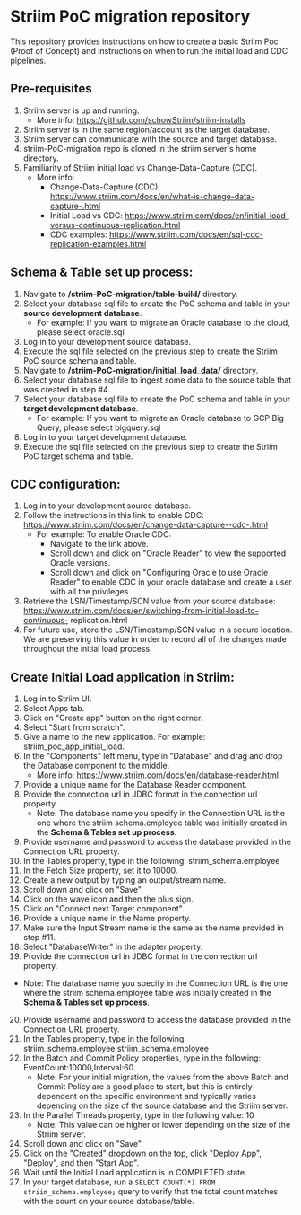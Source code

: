 # Striim PoC migration repository
This repository provides instructions on how to create a basic Striim Poc (Proof of Concept) and instructions on when to run the initial load and CDC pipelines.

## Pre-requisites
1) Striim server is up and running.
   - More info: https://github.com/schowStriim/striim-installs
2) Striim server is in the same region/account as the target database.
3) Striim server can communicate with the source and target database.
4) striim-PoC-migration repo is cloned in the striim server's home directory.
5) Familiarity of Striim initial load vs Change-Data-Capture (CDC).
   - More info:
      - Change-Data-Capture (CDC): https://www.striim.com/docs/en/what-is-change-data-capture-.html
      - Initial Load vs CDC: https://www.striim.com/docs/en/initial-load-versus-continuous-replication.html
      - CDC examples: https://www.striim.com/docs/en/sql-cdc-replication-examples.html

## Schema & Table set up process:
1) Navigate to **<striim-home>/striim-PoC-migration/table-build/** directory.
2) Select your database sql file to create the PoC schema and table in your **source development database**.
   - For example: If you want to migrate an Oracle database to the cloud, please select oracle.sql
3) Log in to your development source database.
4) Execute the sql file selected on the previous step to create the Striim PoC source schema and table.
5) Navigate to **<striim-home>/striim-PoC-migration/initial_load_data/** directory.
6) Select your database sql file to ingest some data to the source table that was created in step #4.
7) Select your database sql file to create the PoC schema and table in your **target development database**.
   - For example: If you want to migrate an Oracle database to GCP Big Query, please select bigquery.sql
8) Log in to your target development database.
9) Execute the sql file selected on the previous step to create the Striim PoC target schema and table.

## CDC configuration:
1) Log in to your development source database.
2) Follow the instructions in this link to enable CDC: https://www.striim.com/docs/en/change-data-capture--cdc-.html
   - For example: To enable Oracle CDC:
     - Navigate to the link above.
     - Scroll down and click on "Oracle Reader" to view the supported Oracle versions.
     - Scroll down and click on "Configuring Oracle to use Oracle Reader" to enable CDC in your oracle database and create a user with all the privileges.
3) Retrieve the LSN/Timestamp/SCN value from your source database: https://www.striim.com/docs/en/switching-from-initial-load-to-continuous- replication.html
4) For future use, store the LSN/Timestamp/SCN value in a secure location. We are preserving this value in order to record all of the changes made throughout the initial load process.

## Create Initial Load application in Striim:
1) Log in to Striim UI.
2) Select Apps tab.
3) Click on "Create app" button on the right corner.
4) Select "Start from scratch".
5) Give a name to the new application. For example: striim_poc_app_initial_load.
6) In the "Components" left menu, type in "Database" and drag and drop the Database component to the middle.
   - More info: https://www.striim.com/docs/en/database-reader.html
7) Provide a unique name for the Database Reader component.
8) Provide the connection url in JDBC format in the connection url property.
   - Note: The database name you specify in the Connection URL is the one where the striim schema.employee table was initially created in the **Schema & Tables set up process**.
9) Provide username and password to access the database provided in the Connection URL property.
10) In the Tables property, type in the following: striim_schema.employee
11) In the Fetch Size property, set it to 10000.
12) Create a new output by typing an output/stream name.
13) Scroll down and click on "Save".
14) Click on the wave icon and then the plus sign.
15) Click on "Connect next Target component".
16) Provide a unique name in the Name property.
17) Make sure the Input Stream name is the same as the name provided in step #11.
18) Select "DatabaseWriter" in the adapter property.
19) Provide the connection url in JDBC format in the connection url property.
   - Note: The database name you specify in the Connection URL is the one where the striim schema.employee table was initially created in the **Schema & Tables set up process**.
20) Provide username and password to access the database provided in the Connection URL property.
21) In the Tables property, type in the following: striim_schema.employee,striim_schema.employee
22) In the Batch and Commit Policy properties, type in the following: EventCount:10000,Interval:60
    - Note: For your initial migration, the values from the above Batch and Commit Policy are a good place to start, but this is entirely dependent on the specific environment and typically varies depending on the size of the source database and the Striim server.
23) In the Parallel Threads property, type in the following value: 10
    - Note: This value can be higher or lower depending on the size of the Striim server.
24) Scroll down and click on "Save".
25) Click on the "Created" dropdown on the top, click "Deploy App", "Deploy", and then "Start App".
26) Wait until the Initial Load application is in COMPLETED state. 
27) In your target database, run a `SELECT COUNT(*) FROM striim_schema.employee;` query to verify that the total count matches with the count on your source database/table.

